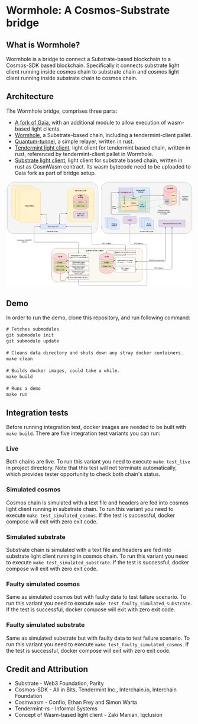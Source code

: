 # Wormhole: A Cosmos-Substrate bridge

## What is Wormhole?
Wormhole is a bridge to connect a Substrate-based blockchain to a Cosmos-SDK based blockchain. Specifically it connects
substrate light client running inside cosmos chain to substrate chain and cosmos light client running inside substrate chain to cosmos chain.
 

## Architecture
The Wormhole bridge, comprises three parts:
  - [A fork of Gaia](https://github.com/ChorusOne/gaia), with an additional module to allow execution of wasm-based light clients.
  - [Wormhole](https://github.com/ChorusOne/wormhole), a Substrate-based chain, including a tendermint-client pallet.
  - [Quantum-tunnel](https://github.com/ChorusOne/quantum-tunnel), a simple relayer, written in rust.
  - [Tendermint light client](https://github.com/ChorusOne/tendermint_light_client), light client for tendermint based chain, written in rust, referenced by tendermint-client pallet in Wormhole.
  - [Substrate light client](https://github.com/ChorusOne/substrate-ibc-client), light client for substrate based chain, written in rust as CosmWasm contract. Its wasm bytecode need to be uploaded to Gaia fork as part of bridge setup.
  
![Architecture](architecture.png)

## Demo
In order to run the demo, clone this repository, and run following command:
```
# Fetches submodules
git submodule init 
git submodule update

# Cleans data directory and shuts down any stray docker containers.
make clean

# Builds docker images, could take a while.
make build

# Runs a demo
make run
```

## Integration tests
Before running integration test, docker images are needed to be built with `make build`.
There are five integration test variants you can run:

### Live
Both chains are live. To run this variant you need to execute `make test_live` in project directory.
Note that this test will not terminate automatically, which provides tester opportunity to check both chain's status.

### Simulated cosmos
Cosmos chain is simulated with a text file and headers are fed into cosmos light client running in substrate chain. To run this variant you need to execute `make test_simulated_cosmos`. If the test is successful, docker compose will exit with zero exit code.

### Simulated substrate
Substrate chain is simulated with a text file and headers are fed into substrate light client running in cosmos chain. To run this variant you need to execute `make test_simulated_substrate`. If the test is successful, docker compose will exit with zero exit code.

### Faulty simulated cosmos
Same as simulated cosmos but with faulty data to test failure scenario. To run this variant you need to execute `make test_faulty_simulated_substrate`. If the test is successful, docker compose will exit with zero exit code.

### Faulty simulated substrate
Same as simulated substrate but with faulty data to test failure scenario. To run this variant you need to execute `make test_faulty_simulated_cosmos`. If the test is successful, docker compose will exit with zero exit code.


## Credit and Attribution
- Substrate - Web3 Foundation, Parity
- Cosmos-SDK - All in Bits, Tendermint Inc., Interchain.io, Interchain Foundation
- Cosmwasm - Confio, Ethan Frey and Simon Warta
- Tendermint-rs - Informal Systems
- Concept of Wasm-based light client - Zaki Manian, Iqclusion


